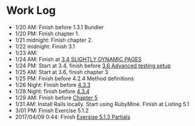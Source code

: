 # Work Log

- 1/20 AM: Finish before 1.3.1 Bundler
- 1/20 PM: Finish chapter 1.
- 1/21 midnight: Finish chapter 2.
- 1/22 midnight: Finish 3.1
- 1/23 AM:
- 1/24 AM: Finish at [3.4 SLIGHTLY DYNAMIC PAGES](https://www.safaribooksonline.com/library/view/Ruby+on+Rails%E2%84%A2+Tutorial:+Learn+Web+Development+with+Rails,+Fourth+Edition/9780134597355/ch03.html#ch03lev1sec3a)
- 1/24 PM: Start at 3.4, finish before [3.6 Advanced testing setup](https://www.railstutorial.org/book/static_pages#sec-advanced_testing_setup)
- 1/25 AM: Start at 3.6, finish chapter 3.
- 1/25 PM: Finish before 4.2.4 Method definitions
- 1/26 Night: Finish before [4.3.3](https://www.railstutorial.org/book/rails_flavored_ruby#sec-hashes_and_symbols)
- 1/28 Night: finish before [4.3.4](https://www.railstutorial.org/book/rails_flavored_ruby#sec-css_revisited)
- 1/29 AM: Finish before [Chapter 5](https://www.railstutorial.org/book/filling_in_the_layout)
- 1/31 AM: Install Rails locally. Start using RubyMine. Finish at Listing 5.1
- 3/01 PM: Finish Exercise 5.1.2
- 2017/04/09 0:44: Finish [Exersise 5.1.3 Partials](https://www.railstutorial.org/book/filling_in_the_layout#sec-exercises_partials)
